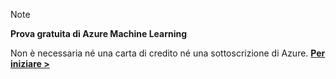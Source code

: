 > [!NOTE]
> 
> **Prova gratuita di Azure Machine Learning**
> 
> Non è necessaria né una carta di credito né una sottoscrizione di Azure. <a href="https://studio.azureml.net/?selectAccess=true&o=2" target="_blank">**Per iniziare >**</a>
> 
> 



<!--HONumber=Jan17_HO1-->


